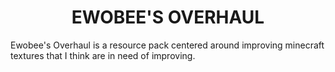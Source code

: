 <h1 align="center">EWOBEE'S OVERHAUL</h1>
Ewobee's Overhaul is a resource pack centered around improving minecraft textures that I think are in need of improving.
